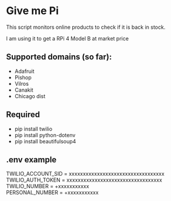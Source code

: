 # Give me Pi
This script monitors online products to check if it is back in stock. 

I am using it to get a RPi 4 Model B at market price

## Supported domains (so far):
- Adafruit
- Pishop
- Vilros
- Canakit
- Chicago dist


## Required

- pip install twilio
- pip install python-dotenv
- pip install beautifulsoup4

## .env example
TWILIO_ACCOUNT_SID = xxxxxxxxxxxxxxxxxxxxxxxxxxxxxxxxxx <br/>
TWILIO_AUTH_TOKEN = xxxxxxxxxxxxxxxxxxxxxxxxxxxxxxxxxx <br/>
TWILIO_NUMBER = +xxxxxxxxxxx <br/>
PERSONAL_NUMBER = +xxxxxxxxxxx
